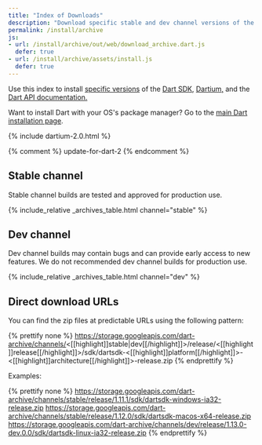```yaml
---
title: "Index of Downloads"
description: "Download specific stable and dev channel versions of the Dart SDK, Dartium, and the Dart API documentation."
permalink: /install/archive
js:
- url: /install/archive/out/web/download_archive.dart.js
  defer: true
- url: /install/archive/assets/install.js
  defer: true
---
```

Use this index to install
[specific versions](/install#about-sdk-release-channels-and-version-strings) of the
[Dart SDK](/tools/sdk),
[Dartium,]({{site.webdev}}/tools/dartium)
and the [Dart API documentation.]({{site.dart_api}})

Want to install Dart with your OS's package manager?
Go to the [main Dart installation page](/install).

{% include dartium-2.0.html %}

{% comment %}
update-for-dart-2
{% endcomment %}

## Stable channel

Stable channel builds are tested and approved for production use.

{% include_relative _archives_table.html channel="stable" %}

## Dev channel

Dev channel builds may contain bugs and can provide early access
to new features. We do not recommended dev channel builds for
production use.

{% include_relative _archives_table.html channel="dev" %}

## Direct download URLs

You can find the zip files at predictable URLs using the
following pattern:

{% prettify none %}
https://storage.googleapis.com/dart-archive/channels/<[[highlight]]stable|dev[[/highlight]]>/release/<[[highlight]]release[[/highlight]]>/sdk/dartsdk-<[[highlight]]platform[[/highlight]]>-<[[highlight]]architecture[[/highlight]]>-release.zip
{% endprettify %}

Examples:

{% prettify none %}
https://storage.googleapis.com/dart-archive/channels/stable/release/1.11.1/sdk/dartsdk-windows-ia32-release.zip
https://storage.googleapis.com/dart-archive/channels/stable/release/1.12.0/sdk/dartsdk-macos-x64-release.zip
https://storage.googleapis.com/dart-archive/channels/dev/release/1.13.0-dev.0.0/sdk/dartsdk-linux-ia32-release.zip
{% endprettify %}
